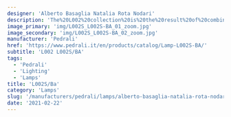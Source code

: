 ```yaml
---
designer: 'Alberto Basaglia Natalia Rota Nodari'
description: 'The%20L002%20collection%20is%20the%20result%20of%20combining%20two%20moulded%20polycarbonate%20shells%20and%20it%20stands%20out%20for%20its%20soft%20and%20sinuous%20shapes.%20Suspension%20lamp%20with%20two%20injection%20moulded%20polycarbonate%20diffusers%20%D8%20520mm.'
image_primary: 'img/L002S_L002S-BA_01_zoom.jpg'
image_secondary: 'img/L002S_L002S-BA_02_zoom.jpg'
manufacturer: 'Pedrali'
href: 'https://www.pedrali.it/en/products/catalog/Lamp-L002S-BA/'
subtitle: 'L002 L002S/BA'
tags:
  - 'Pedrali'
  - 'Lighting'
  - 'Lamps'
title: 'L002S/Ba'
category: 'Lamps'
slug: '/manufacturers/pedrali/lamps/alberto-basaglia-natalia-rota-nodari-l-002-s-ba'
date: '2021-02-22'
---
```

